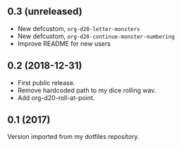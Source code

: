 0.3 (unreleased)
----------------

- New defcustom, `org-d20-letter-monsters`
- New defcustom, `org-d20-continue-monster-numbering`
- Improve README for new users

0.2 (2018-12-31)
----------------

- First public release.
- Remove hardcoded path to my dice rolling wav.
- Add org-d20-roll-at-point.

0.1 (2017)
----------

Version imported from my dotfiles repository.
